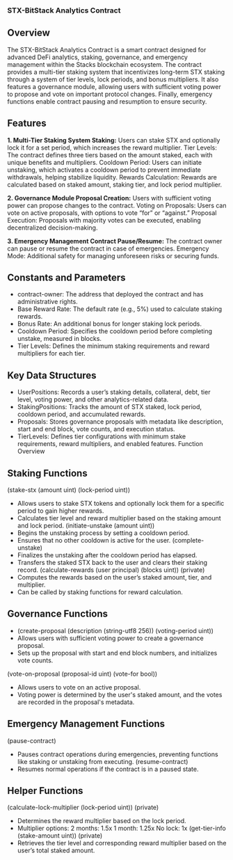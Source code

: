 ### STX-BitStack Analytics Contract
## Overview
The STX-BitStack Analytics Contract is a smart contract designed for advanced DeFi analytics, staking, governance, and emergency management within the Stacks blockchain ecosystem. The contract provides a multi-tier staking system that incentivizes long-term STX staking through a system of tier levels, lock periods, and bonus multipliers. It also features a governance module, allowing users with sufficient voting power to propose and vote on important protocol changes. Finally, emergency functions enable contract pausing and resumption to ensure security.

## Features
**1. Multi-Tier Staking System Staking:** Users can stake STX and optionally lock it for a set period, which increases the reward multiplier.
Tier Levels: The contract defines three tiers based on the amount staked, each with unique benefits and multipliers.
Cooldown Period: Users can initiate unstaking, which activates a cooldown period to prevent immediate withdrawals, helping stabilize liquidity.
Rewards Calculation: Rewards are calculated based on staked amount, staking tier, and lock period multiplier.

**2. Governance Module Proposal Creation:** Users with sufficient voting power can propose changes to the contract.
Voting on Proposals: Users can vote on active proposals, with options to vote “for” or “against.”
Proposal Execution: Proposals with majority votes can be executed, enabling decentralized decision-making.

**3. Emergency Management Contract Pause/Resume:** The contract owner can pause or resume the contract in case of emergencies.
Emergency Mode: Additional safety for managing unforeseen risks or securing funds.

## Constants and Parameters
- contract-owner: The address that deployed the contract and has administrative rights.
- Base Reward Rate: The default rate (e.g., 5%) used to calculate staking rewards.
- Bonus Rate: An additional bonus for longer staking lock periods.
- Cooldown Period: Specifies the cooldown period before completing unstake, measured in blocks.
- Tier Levels: Defines the minimum staking requirements and reward multipliers for each tier.

## Key Data Structures
- UserPositions: Records a user’s staking details, collateral, debt, tier level, voting power, and other analytics-related data.
- StakingPositions: Tracks the amount of STX staked, lock period, cooldown period, and accumulated rewards.
- Proposals: Stores governance proposals with metadata like description, start and end block, vote counts, and execution status.
- TierLevels: Defines tier configurations with minimum stake requirements, reward multipliers, and enabled features.
Function Overview

## Staking Functions
(stake-stx (amount uint) (lock-period uint))
- Allows users to stake STX tokens and optionally lock them for a specific period to gain higher rewards.
- Calculates tier level and reward multiplier based on the staking amount and lock period.
(initiate-unstake (amount uint))
- Begins the unstaking process by setting a cooldown period.
- Ensures that no other cooldown is active for the user.
(complete-unstake)
- Finalizes the unstaking after the cooldown period has elapsed.
- Transfers the staked STX back to the user and clears their staking record.
(calculate-rewards (user principal) (blocks uint)) (private)
- Computes the rewards based on the user’s staked amount, tier, and multiplier.
- Can be called by staking functions for reward calculation.

## Governance Functions
- (create-proposal (description (string-utf8 256)) (voting-period uint))
- Allows users with sufficient voting power to create a governance proposal.
- Sets up the proposal with start and end block numbers, and initializes vote counts.

(vote-on-proposal (proposal-id uint) (vote-for bool))
- Allows users to vote on an active proposal.
- Voting power is determined by the user's staked amount, and the votes are recorded in the proposal's metadata.

## Emergency Management Functions
(pause-contract)
- Pauses contract operations during emergencies, preventing functions like staking or unstaking from executing.
(resume-contract)
- Resumes normal operations if the contract is in a paused state.

## Helper Functions
(calculate-lock-multiplier (lock-period uint)) (private)
- Determines the reward multiplier based on the lock period.
- Multiplier options:
2 months: 1.5x
1 month: 1.25x
No lock: 1x
(get-tier-info (stake-amount uint)) (private)
- Retrieves the tier level and corresponding reward multiplier based on the user’s total staked amount.